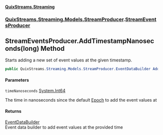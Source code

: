 #### [QuixStreams.Streaming](index.md 'index')
### [QuixStreams.Streaming.Models.StreamProducer](QuixStreams.Streaming.Models.StreamProducer.md 'QuixStreams.Streaming.Models.StreamProducer').[StreamEventsProducer](StreamEventsProducer.md 'QuixStreams.Streaming.Models.StreamProducer.StreamEventsProducer')

## StreamEventsProducer.AddTimestampNanoseconds(long) Method

Starts adding a new set of event values at the given timestamp.

```csharp
public QuixStreams.Streaming.Models.StreamProducer.EventDataBuilder AddTimestampNanoseconds(long timeNanoseconds);
```
#### Parameters

<a name='QuixStreams.Streaming.Models.StreamProducer.StreamEventsProducer.AddTimestampNanoseconds(long).timeNanoseconds'></a>

`timeNanoseconds` [System.Int64](https://docs.microsoft.com/en-us/dotnet/api/System.Int64 'System.Int64')

The time in nanoseconds since the default [Epoch](StreamEventsProducer.Epoch.md 'QuixStreams.Streaming.Models.StreamProducer.StreamEventsProducer.Epoch') to add the event values at

#### Returns
[EventDataBuilder](EventDataBuilder.md 'QuixStreams.Streaming.Models.StreamProducer.EventDataBuilder')  
Event data builder to add event values at the provided time